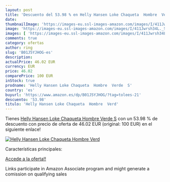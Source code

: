```yaml
---
layout: post
title: 'Descuento del 53.98 % en Helly Hansen Loke Chaqueta  Hombre  Verd'
date: 
thumbnailImage: 'https://images-eu.ssl-images-amazon.com/images/I/411Jwrsh34L._SL200_.jpg'
image: 'https://images-eu.ssl-images-amazon.com/images/I/411Jwrsh34L._SL200_.jpg'
images: [ 'https://images-eu.ssl-images-amazon.com/images/I/411Jwrsh34L._SL200_.jpg' ]
comments: true
category: ofertas
author: ring
slug: 'B01J5YJHOG-es'
description:
actualPrice: 46.02 EUR
currency: EUR
price: 46.02
comparePrice: 100 EUR
inStock: true
prodname: 'Helly Hansen Loke Chaqueta  Hombre  Verde  S'
country: 'es'
buyurl: 'https://www.amazon.es/dp/B01J5YJHOG/?tag=tolees-21'
descuento: '53.98'
titulo: 'Helly Hansen Loke Chaqueta  Hombre  Verd'
---
```


Tienes [Helly Hansen Loke Chaqueta  Hombre  Verde  S](https://www.amazon.es/dp/B01J5YJHOG/?tag=tolees-21) con un 53.98 % de descuento con precio de oferta de 46.02 EUR (original: 100 EUR) en el siguiente enlace!

[![Helly Hansen Loke Chaqueta  Hombre  Verd](https://images-eu.ssl-images-amazon.com/images/I/411Jwrsh34L._SL200_.jpg)](https://www.amazon.es/dp/B01J5YJHOG/?tag=tolees-21)

Características principales:


[Accede a la oferta!!](https://www.amazon.es/dp/B01J5YJHOG/?tag=tolees-21)

Links participate in Amazon Associate program and might generate a comission on qualifying sales


